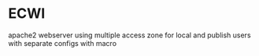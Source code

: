 # ECWI
apache2 webserver using multiple access zone  for local and publish users with separate configs with macro
